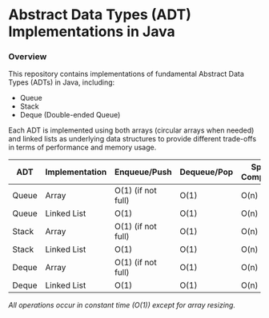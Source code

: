 # Abstract Data Types (ADT) Implementations in Java
### Overview

This repository contains implementations of fundamental Abstract Data Types (ADTs) in Java, including:
- Queue
- Stack
- Deque (Double-ended Queue)

Each ADT is implemented using both arrays (circular arrays when needed) and linked lists as underlying data structures to provide different trade-offs in terms of performance and memory usage.

| ADT | Implementation | Enqueue/Push | Dequeue/Pop | Space Complexity |
| --- | -------------- | ----------- | ----------- | ---------------- |
| Queue | Array | O(1) (if not full) | O(1) | O(n) |
| Queue | Linked List | O(1) | O(1) | O(n) |
| Stack | Array | O(1) (if not full) | O(1) | O(n) |
| Stack | Linked List | O(1) | O(1) | O(n) |
| Deque | Array | O(1) (if not full) | O(1) | O(n) |
| Deque | Linked List | O(1) | O(1) | O(n) |

*All operations occur in constant time (O(1)) except for array resizing.*

